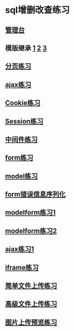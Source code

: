 # sql增删改查练习
## [管理台](http://127.0.0.1:8000/admin/)
## 模版继承 [1](http://127.0.0.1:8000/tem/1/) [2](http://127.0.0.1:8000/tem/2/) [3](http://127.0.0.1:8000/tem/3/)
## [分页练习](http://127.0.0.1:8000/myapp/paging/)
## [ajax练习](http://127.0.0.1:8000/myapp1/app/)
## [Cookie练习](http://127.0.0.1:8000/myapp/clogin/)
## [Session练习](http://127.0.0.1:8000/myapp/slogin/)
## [中间件练习](http://127.0.0.1:8000/myapp/testmid)
## [form练习](http://127.0.0.1:8000/myapp/form/)
## [model练习](http://127.0.0.1:8000/myapp/model/)
## [form错误信息序列化](http://127.0.0.1:8000/myapp/vlogin/)
## [modelform练习1](http://127.0.0.1:8000/myapp/modelform/) 
## [modelform练习2](http://127.0.0.1:8000/myapp/modelform_userlist/)
## [ajax练习1](http://127.0.0.1:8000/myapp/ajax1/)
## [iframe练习](http://127.0.0.1:8000/myapp/iframe/)
## [简单文件上传练习](http://127.0.0.1:8000/login)
## [高级文件上传练习](http://127.0.0.1:8000/myapp/file/)
## [图片上传预览练习](http://127.0.0.1:8000/myapp/preview/)





